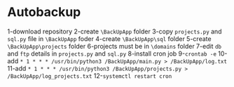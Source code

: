 # Autobackup
1-download repository
2-create `\BackUpApp` folder
3-copy `projects.py` and `sql.py` file in `\BackUpApp` foder
4-create `\BackUpApp\sql` folder
5-create `\BackUpApp\projects` folder
6-projects must be in `\domains` folder
7-edit `db` and `ftp` details in `projects.py` and `sql.py`
8-install cron job
9-`crontab -e`
10-add `* 1 * * * /usr/bin/python3 /BackUpApp/main.py > /BackUpApp/log.txt`
11-add `* 1 * * * /usr/bin/python3 /BackUpApp/projects.py > /BackUpApp/log_projects.txt`
12-`systemctl restart cron`

